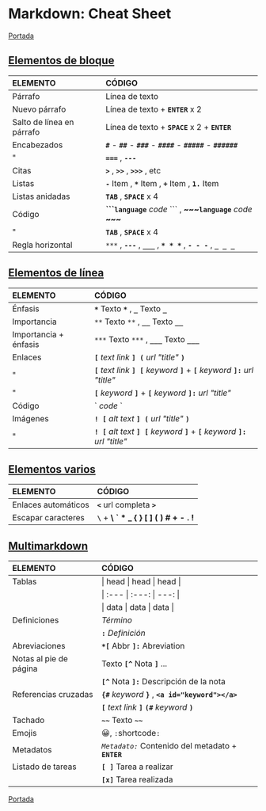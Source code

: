# Markdown: Cheat Sheet
<a id="header"></a>

[Portada][Index]

## [Elementos de bloque](md-bloque.md)

|ELEMENTO|CÓDIGO|
|:---|:---|
|Párrafo|Línea de texto|
|Nuevo párrafo|Línea de texto + **`ENTER`** x 2|
|Salto de línea en párrafo|Línea de texto + **`SPACE`** x 2 + **`ENTER`**|
|Encabezados|**`#`** - **`##`** - **`###`** - **`####`** - **`#####`** - **`######`**|
|"|**`===`** , **`---`**|
|Citas|**`>`** , **`>>`** , **`>>>`** , etc|
|Listas|**`-`** Item , **`*`** Item , **`+`** Item , **`1.`** Item|
|Listas anidadas|**`TAB`** , **`SPACE`** x 4|
|Código|**\`\`\``language`** *code* \`\`\` , **\~\~\~`language`** *code* **\~\~\~**|
|"|**`TAB`** , **`SPACE`** x 4|
|Regla horizontal|`***` , **`---`** , **`___`** , **`* * *`** , **`- - -`** , **`_ _ _`**|

## [Elementos de línea](md-linea.md)

|ELEMENTO|CÓDIGO|
|:---|:---|
|Énfasis|**`*`** Texto **`*`** , **`_`** Texto **`_`**|
|Importancia|`**` Texto `**` , **`__`** Texto **`__`**|
|Importancia + énfasis|`***` Texto `***` , **`___`** Texto **`___`**|
|Enlaces|**`[`** *text link* **`] (`** *url "title"* **`)`**|
|"|**`[`** *text link* **`] [`** *keyword* **`]`** + **`[`** *keyword* **`]:`** *url "title"*|
|"|**`[`** *keyword* **`]`** + **`[`** *keyword* **`]:`** *url "title"*|
|Código|\` *code* \`|
|Imágenes|**`! [`** *alt text* **`] (`** *url "title"* **`)`**|
|"|**`! [`** *alt text* **`] [`** *keyword* **`]`** + **`[`** *keyword* **`]:`** *url "title"*|

## [Elementos varios](md-varios.md)

|ELEMENTO|CÓDIGO|
|:---|:---|
|Enlaces automáticos|**`<`** url completa **`>`**|
|Escapar caracteres|**`\`** + **\\ \` \* \_ { } [ ] ( ) \# \+ \- \. \!**|

## [Multimarkdown](md-multi.md)

|ELEMENTO|CÓDIGO|
|:---|:---|
|Tablas|\| head \| head \| head \||
||\| :--- \| :---: \| ---: \||
||\| data \| data \| data \||
|Definiciones|*Término*|
||**`:`** *Definición*|
|Abreviaciones|**`*[`** Abbr **`]:`** Abreviation|
|Notas al pie de página|Texto **`[^`** Nota **`]`** ...|
||**`[^`** Nota **`]:`** Descripción de la nota|
|Referencias cruzadas|**`{#`** *keyword* **`}`** , **`<a id="keyword"></a>`**|
||**`[`** *text link* **`]`** **`(#`** *keyword* **`)`**|
|Tachado|**`~~`** Texto **`~~`**|
|Emojis|😀, `:`shortcode`:`|
|Metadatos|*`Metadato:`* Contenido del metadato + **`ENTER`**|
|Listado de tareas|**`[ ]`** Tarea a realizar|
||**`[x]`** Tarea realizada|

[Portada][Index]

[Index]: index.md